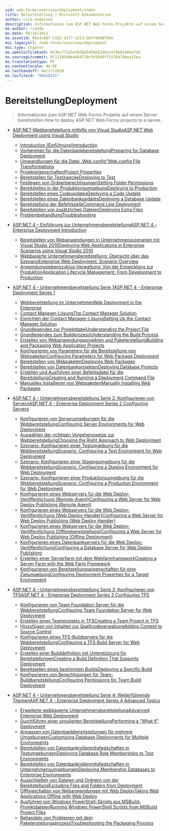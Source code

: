 ```yaml
---
uid: web-forms/overview/deployment/index
title: Bereitstellung | Microsoft-Dokumentation
author: rick-anderson
description: Informationen zum ASP.NET Web Forms-Projekte auf einem Server bereitstellen.
ms.author: riande
ms.date: 08/18/2011
ms.assetid: 05e4c88f-5101-4277-a323-b6774d98f69e
msc.legacyurl: /web-forms/overview/deployment
msc.type: chapter
ms.openlocfilehash: 8536c771e5e343bd545b6824bec6f8b85489a7d4
ms.sourcegitcommit: 0f1119340e4464720cfd16d0ff15764746ea1fea
ms.translationtype: MT
ms.contentlocale: de-DE
ms.lasthandoff: 04/17/2019
ms.locfileid: "59416531"
---
```

# <a name="deployment"></a><span data-ttu-id="e14f6-103">Bereitstellung</span><span class="sxs-lookup"><span data-stu-id="e14f6-103">Deployment</span></span>

> <span data-ttu-id="e14f6-104">Informationen zum ASP.NET Web Forms-Projekte auf einem Server bereitstellen.</span><span class="sxs-lookup"><span data-stu-id="e14f6-104">How to deploy ASP.NET Web Forms projects to a server.</span></span>


- [<span data-ttu-id="e14f6-105">ASP.NET-Webbereitstellung mithilfe von Visual Studio</span><span class="sxs-lookup"><span data-stu-id="e14f6-105">ASP.NET Web Deployment using Visual Studio</span></span>](visual-studio-web-deployment/index.md)

    - [<span data-ttu-id="e14f6-106">Introduction (Einführung)</span><span class="sxs-lookup"><span data-stu-id="e14f6-106">Introduction</span></span>](visual-studio-web-deployment/introduction.md)
    - [<span data-ttu-id="e14f6-107">Vorbereiten für die Datenbankbereitstellung</span><span class="sxs-lookup"><span data-stu-id="e14f6-107">Preparing for Database Deployment</span></span>](visual-studio-web-deployment/preparing-databases.md)
    - [<span data-ttu-id="e14f6-108">Umwandlungen für die Datei „Web.config“</span><span class="sxs-lookup"><span data-stu-id="e14f6-108">Web.config File Transformations</span></span>](visual-studio-web-deployment/web-config-transformations.md)
    - [<span data-ttu-id="e14f6-109">Projekteigenschaften</span><span class="sxs-lookup"><span data-stu-id="e14f6-109">Project Properties</span></span>](visual-studio-web-deployment/project-properties.md)
    - [<span data-ttu-id="e14f6-110">Bereitstellen für Testzwecke</span><span class="sxs-lookup"><span data-stu-id="e14f6-110">Deploying to Test</span></span>](visual-studio-web-deployment/deploying-to-iis.md)
    - [<span data-ttu-id="e14f6-111">Festlegen von Ordnerberechtigungen</span><span class="sxs-lookup"><span data-stu-id="e14f6-111">Setting Folder Permissions</span></span>](visual-studio-web-deployment/setting-folder-permissions.md)
    - [<span data-ttu-id="e14f6-112">Bereitstellen in der Produktionsumgebung</span><span class="sxs-lookup"><span data-stu-id="e14f6-112">Deploying to Production</span></span>](visual-studio-web-deployment/deploying-to-production.md)
    - [<span data-ttu-id="e14f6-113">Bereitstellen eines Codeupdates</span><span class="sxs-lookup"><span data-stu-id="e14f6-113">Deploying a Code Update</span></span>](visual-studio-web-deployment/deploying-a-code-update.md)
    - [<span data-ttu-id="e14f6-114">Bereitstellen eines Datenbankupdates</span><span class="sxs-lookup"><span data-stu-id="e14f6-114">Deploying a Database Update</span></span>](visual-studio-web-deployment/deploying-a-database-update.md)
    - [<span data-ttu-id="e14f6-115">Bereitstellung der Befehlszeile</span><span class="sxs-lookup"><span data-stu-id="e14f6-115">Command Line Deployment</span></span>](visual-studio-web-deployment/command-line-deployment.md)
    - [<span data-ttu-id="e14f6-116">Bereitstellen von zusätzlichen Dateien</span><span class="sxs-lookup"><span data-stu-id="e14f6-116">Deploying Extra Files</span></span>](visual-studio-web-deployment/deploying-extra-files.md)
    - [<span data-ttu-id="e14f6-117">Problembehandlung</span><span class="sxs-lookup"><span data-stu-id="e14f6-117">Troubleshooting</span></span>](visual-studio-web-deployment/troubleshooting.md)
- [<span data-ttu-id="e14f6-118">ASP.NET 4 – Einführung zur Unternehmensbereitstellung</span><span class="sxs-lookup"><span data-stu-id="e14f6-118">ASP.NET 4 - Enterprise Deployment Introduction</span></span>](deploying-web-applications-in-enterprise-scenarios/index.md)

    - [<span data-ttu-id="e14f6-119">Bereitstellen von Webanwendungen in Unternehmensszenarien mit Visual Studio 2010</span><span class="sxs-lookup"><span data-stu-id="e14f6-119">Deploying Web Applications in Enterprise Scenarios using Visual Studio 2010</span></span>](deploying-web-applications-in-enterprise-scenarios/deploying-web-applications-in-enterprise-scenarios.md)
    - [<span data-ttu-id="e14f6-120">Webbasierte Unternehmensbereitstellung: Übersicht über das Szenario</span><span class="sxs-lookup"><span data-stu-id="e14f6-120">Enterprise Web Deployment: Scenario Overview</span></span>](deploying-web-applications-in-enterprise-scenarios/enterprise-web-deployment-scenario-overview.md)
    - [<span data-ttu-id="e14f6-121">Anwendungslebenszyklus-Verwaltung: Von der Entwicklung zur Produktion</span><span class="sxs-lookup"><span data-stu-id="e14f6-121">Application Lifecycle Management: From Development to Production</span></span>](deploying-web-applications-in-enterprise-scenarios/application-lifecycle-management-from-development-to-production.md)
- [<span data-ttu-id="e14f6-122">ASP.NET 4 – Unternehmensbereitstellung Serie 1</span><span class="sxs-lookup"><span data-stu-id="e14f6-122">ASP.NET 4 - Enterprise Deployment Series 1</span></span>](web-deployment-in-the-enterprise/index.md)

    - [<span data-ttu-id="e14f6-123">Webbereitstellung im Unternehmen</span><span class="sxs-lookup"><span data-stu-id="e14f6-123">Web Deployment in the Enterprise</span></span>](web-deployment-in-the-enterprise/web-deployment-in-the-enterprise.md)
    - [<span data-ttu-id="e14f6-124">Contact Manager-Lösung</span><span class="sxs-lookup"><span data-stu-id="e14f6-124">The Contact Manager Solution</span></span>](web-deployment-in-the-enterprise/the-contact-manager-solution.md)
    - [<span data-ttu-id="e14f6-125">Einrichten der Contact Manager-Lösung</span><span class="sxs-lookup"><span data-stu-id="e14f6-125">Setting Up the Contact Manager Solution</span></span>](web-deployment-in-the-enterprise/setting-up-the-contact-manager-solution.md)
    - [<span data-ttu-id="e14f6-126">Grundlegendes zur Projektdatei</span><span class="sxs-lookup"><span data-stu-id="e14f6-126">Understanding the Project File</span></span>](web-deployment-in-the-enterprise/understanding-the-project-file.md)
    - [<span data-ttu-id="e14f6-127">Grundlegendes zum Buildprozess</span><span class="sxs-lookup"><span data-stu-id="e14f6-127">Understanding the Build Process</span></span>](web-deployment-in-the-enterprise/understanding-the-build-process.md)
    - [<span data-ttu-id="e14f6-128">Erstellen von Webanwendungsprojekten und Paketerstellung</span><span class="sxs-lookup"><span data-stu-id="e14f6-128">Building and Packaging Web Application Projects</span></span>](web-deployment-in-the-enterprise/building-and-packaging-web-application-projects.md)
    - [<span data-ttu-id="e14f6-129">Konfigurieren von Parametern für die Bereitstellung von Webpaketen</span><span class="sxs-lookup"><span data-stu-id="e14f6-129">Configuring Parameters for Web Package Deployment</span></span>](web-deployment-in-the-enterprise/configuring-parameters-for-web-package-deployment.md)
    - [<span data-ttu-id="e14f6-130">Bereitstellen von Webpaketen</span><span class="sxs-lookup"><span data-stu-id="e14f6-130">Deploying Web Packages</span></span>](web-deployment-in-the-enterprise/deploying-web-packages.md)
    - [<span data-ttu-id="e14f6-131">Bereitstellen von Datenbankprojekten</span><span class="sxs-lookup"><span data-stu-id="e14f6-131">Deploying Database Projects</span></span>](web-deployment-in-the-enterprise/deploying-database-projects.md)
    - [<span data-ttu-id="e14f6-132">Erstellen und Ausführen einer Befehlsdatei für die Bereitstellung</span><span class="sxs-lookup"><span data-stu-id="e14f6-132">Creating and Running a Deployment Command File</span></span>](web-deployment-in-the-enterprise/creating-and-running-a-deployment-command-file.md)
    - [<span data-ttu-id="e14f6-133">Manuelles Installieren von Webpaketen</span><span class="sxs-lookup"><span data-stu-id="e14f6-133">Manually Installing Web Packages</span></span>](web-deployment-in-the-enterprise/manually-installing-web-packages.md)
- [<span data-ttu-id="e14f6-134">ASP.NET 4 – Unternehmensbereitstellung Serie 2: Konfigurieren von Servern</span><span class="sxs-lookup"><span data-stu-id="e14f6-134">ASP.NET 4 - Enterprise Deployment Series 2 Configuring Servers</span></span>](configuring-server-environments-for-web-deployment/index.md)

    - [<span data-ttu-id="e14f6-135">Konfigurieren von Serverumgebungen für die Webbereitstellung</span><span class="sxs-lookup"><span data-stu-id="e14f6-135">Configuring Server Environments for Web Deployment</span></span>](configuring-server-environments-for-web-deployment/configuring-server-environments-for-web-deployment.md)
    - [<span data-ttu-id="e14f6-136">Auswählen der richtigen Vorgehensweise zur Webbereitstellung</span><span class="sxs-lookup"><span data-stu-id="e14f6-136">Choosing the Right Approach to Web Deployment</span></span>](configuring-server-environments-for-web-deployment/choosing-the-right-approach-to-web-deployment.md)
    - [<span data-ttu-id="e14f6-137">Szenario: Konfigurieren einer Testumgebung für die Webbereitstellung</span><span class="sxs-lookup"><span data-stu-id="e14f6-137">Scenario: Configuring a Test Environment for Web Deployment</span></span>](configuring-server-environments-for-web-deployment/scenario-configuring-a-test-environment-for-web-deployment.md)
    - [<span data-ttu-id="e14f6-138">Szenario: Konfigurieren einer Stagingumgebung für die Webbereitstellung</span><span class="sxs-lookup"><span data-stu-id="e14f6-138">Scenario: Configuring a Staging Environment for Web Deployment</span></span>](configuring-server-environments-for-web-deployment/scenario-configuring-a-staging-environment-for-web-deployment.md)
    - [<span data-ttu-id="e14f6-139">Szenario: Konfigurieren einer Produktionsumgebung für die Webbereitstellung</span><span class="sxs-lookup"><span data-stu-id="e14f6-139">Scenario: Configuring a Production Environment for Web Deployment</span></span>](configuring-server-environments-for-web-deployment/scenario-configuring-a-production-environment-for-web-deployment.md)
    - [<span data-ttu-id="e14f6-140">Konfigurieren eines Webservers für die Web Deploy-Veröffentlichung (Remote-Agent)</span><span class="sxs-lookup"><span data-stu-id="e14f6-140">Configuring a Web Server for Web Deploy Publishing (Remote Agent)</span></span>](configuring-server-environments-for-web-deployment/configuring-a-web-server-for-web-deploy-publishing-remote-agent.md)
    - [<span data-ttu-id="e14f6-141">Konfigurieren eines Webservers für die Web Deploy-Veröffentlichung (Web Deploy-Handler)</span><span class="sxs-lookup"><span data-stu-id="e14f6-141">Configuring a Web Server for Web Deploy Publishing (Web Deploy Handler)</span></span>](configuring-server-environments-for-web-deployment/configuring-a-web-server-for-web-deploy-publishing-web-deploy-handler.md)
    - [<span data-ttu-id="e14f6-142">Konfigurieren eines Webservers für die Web Deploy-Veröffentlichung (Offlinebereitstellung)</span><span class="sxs-lookup"><span data-stu-id="e14f6-142">Configuring a Web Server for Web Deploy Publishing (Offline Deployment)</span></span>](configuring-server-environments-for-web-deployment/configuring-a-web-server-for-web-deploy-publishing-offline-deployment.md)
    - [<span data-ttu-id="e14f6-143">Konfigurieren eines Datenbankservers für die Web Deploy-Veröffentlichung</span><span class="sxs-lookup"><span data-stu-id="e14f6-143">Configuring a Database Server for Web Deploy Publishing</span></span>](configuring-server-environments-for-web-deployment/configuring-a-database-server-for-web-deploy-publishing.md)
    - [<span data-ttu-id="e14f6-144">Erstellen einer Serverfarm mit dem Webfarmframework</span><span class="sxs-lookup"><span data-stu-id="e14f6-144">Creating a Server Farm with the Web Farm Framework</span></span>](configuring-server-environments-for-web-deployment/creating-a-server-farm-with-the-web-farm-framework.md)
    - [<span data-ttu-id="e14f6-145">Konfigurieren von Bereitstellungseigenschaften für eine Zielumgebung</span><span class="sxs-lookup"><span data-stu-id="e14f6-145">Configuring Deployment Properties for a Target Environment</span></span>](configuring-server-environments-for-web-deployment/configuring-deployment-properties-for-a-target-environment.md)
- [<span data-ttu-id="e14f6-146">ASP.NET 4 – Unternehmensbereitstellung Serie 3: Konfigurieren von TFS</span><span class="sxs-lookup"><span data-stu-id="e14f6-146">ASP.NET 4 - Enterprise Deployment Series 3 Configuring TFS</span></span>](configuring-team-foundation-server-for-web-deployment/index.md)

    - [<span data-ttu-id="e14f6-147">Konfigurieren von Team Foundation Server für die Webbereitstellung</span><span class="sxs-lookup"><span data-stu-id="e14f6-147">Configuring Team Foundation Server for Web Deployment</span></span>](configuring-team-foundation-server-for-web-deployment/configuring-team-foundation-server-for-web-deployment.md)
    - [<span data-ttu-id="e14f6-148">Erstellen eines Teamprojekts in TFS</span><span class="sxs-lookup"><span data-stu-id="e14f6-148">Creating a Team Project in TFS</span></span>](configuring-team-foundation-server-for-web-deployment/creating-a-team-project-in-tfs.md)
    - [<span data-ttu-id="e14f6-149">Hinzufügen von Inhalten zur Quellcodeverwaltung</span><span class="sxs-lookup"><span data-stu-id="e14f6-149">Adding Content to Source Control</span></span>](configuring-team-foundation-server-for-web-deployment/adding-content-to-source-control.md)
    - [<span data-ttu-id="e14f6-150">Konfigurieren eines TFS-Buildservers für die Webbereitstellung</span><span class="sxs-lookup"><span data-stu-id="e14f6-150">Configuring a TFS Build Server for Web Deployment</span></span>](configuring-team-foundation-server-for-web-deployment/configuring-a-tfs-build-server-for-web-deployment.md)
    - [<span data-ttu-id="e14f6-151">Erstellen einer Builddefinition mit Unterstützung für Bereitstellungen</span><span class="sxs-lookup"><span data-stu-id="e14f6-151">Creating a Build Definition That Supports Deployment</span></span>](configuring-team-foundation-server-for-web-deployment/creating-a-build-definition-that-supports-deployment.md)
    - [<span data-ttu-id="e14f6-152">Bereitstellen eines bestimmten Builds</span><span class="sxs-lookup"><span data-stu-id="e14f6-152">Deploying a Specific Build</span></span>](configuring-team-foundation-server-for-web-deployment/deploying-a-specific-build.md)
    - [<span data-ttu-id="e14f6-153">Konfigurieren von Berechtigungen für Team-Buildbereitstellung</span><span class="sxs-lookup"><span data-stu-id="e14f6-153">Configuring Permissions for Team Build Deployment</span></span>](configuring-team-foundation-server-for-web-deployment/configuring-permissions-for-team-build-deployment.md)
- [<span data-ttu-id="e14f6-154">ASP.NET 4 – Unternehmensbereitstellung Serie 4: Weiterführende Themen</span><span class="sxs-lookup"><span data-stu-id="e14f6-154">ASP.NET 4 - Enterprise Deployment Series 4 Advanced Topics</span></span>](advanced-enterprise-web-deployment/index.md)

    - [<span data-ttu-id="e14f6-155">Erweiterte webbasierte Unternehmensbereitstellung</span><span class="sxs-lookup"><span data-stu-id="e14f6-155">Advanced Enterprise Web Deployment</span></span>](advanced-enterprise-web-deployment/advanced-enterprise-web-deployment.md)
    - [<span data-ttu-id="e14f6-156">Durchführen einer simulierten Bereitstellung</span><span class="sxs-lookup"><span data-stu-id="e14f6-156">Performing a "What If" Deployment</span></span>](advanced-enterprise-web-deployment/performing-a-what-if-deployment.md)
    - [<span data-ttu-id="e14f6-157">Anpassen von Datenbankbereitstellungen für mehrere Umgebungen</span><span class="sxs-lookup"><span data-stu-id="e14f6-157">Customizing Database Deployments for Multiple Environments</span></span>](advanced-enterprise-web-deployment/customizing-database-deployments-for-multiple-environments.md)
    - [<span data-ttu-id="e14f6-158">Bereitstellen von Datenbankrollenmitgliedschaften in Testumgebungen</span><span class="sxs-lookup"><span data-stu-id="e14f6-158">Deploying Database Role Memberships to Test Environments</span></span>](advanced-enterprise-web-deployment/deploying-database-role-memberships-to-test-environments.md)
    - [<span data-ttu-id="e14f6-159">Bereitstellen von Datenbankrollenmitgliedschaften in Unternehmensumgebungen</span><span class="sxs-lookup"><span data-stu-id="e14f6-159">Deploying Membership Databases to Enterprise Environments</span></span>](advanced-enterprise-web-deployment/deploying-membership-databases-to-enterprise-environments.md)
    - [<span data-ttu-id="e14f6-160">Ausschließen von Dateien und Ordnern von der Bereitstellung</span><span class="sxs-lookup"><span data-stu-id="e14f6-160">Excluding Files and Folders from Deployment</span></span>](advanced-enterprise-web-deployment/excluding-files-and-folders-from-deployment.md)
    - [<span data-ttu-id="e14f6-161">Offlineschalten von Webanwendungen mit Web Deploy</span><span class="sxs-lookup"><span data-stu-id="e14f6-161">Taking Web Applications Offline with Web Deploy</span></span>](advanced-enterprise-web-deployment/taking-web-applications-offline-with-web-deploy.md)
    - [<span data-ttu-id="e14f6-162">Ausführen von Windows PowerShell-Skripts aus MSBuild-Projektdateien</span><span class="sxs-lookup"><span data-stu-id="e14f6-162">Running Windows PowerShell Scripts from MSBuild Project Files</span></span>](advanced-enterprise-web-deployment/running-windows-powershell-scripts-from-msbuild-project-files.md)
    - [<span data-ttu-id="e14f6-163">Behandeln von Problemen mit dem Paketerstellungsprozess</span><span class="sxs-lookup"><span data-stu-id="e14f6-163">Troubleshooting the Packaging Process</span></span>](advanced-enterprise-web-deployment/troubleshooting-the-packaging-process.md)
